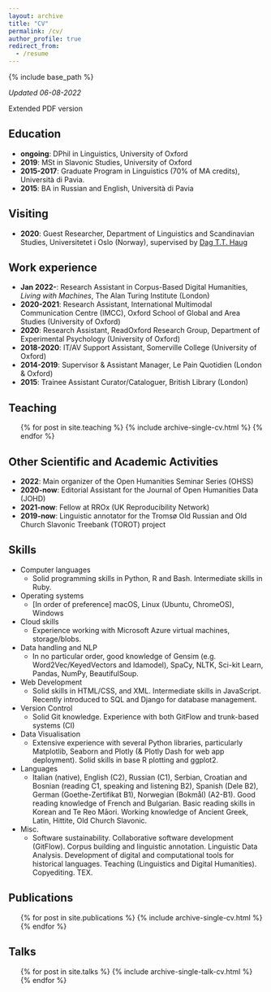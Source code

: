 ```yaml
---
layout: archive
title: "CV"
permalink: /cv/
author_profile: true
redirect_from:
  - /resume
---
```


{% include base_path %}

<p><i> Updated 06-08-2022</i></p>

<a href="/images/CV-Pedrazzini.pdf"><i class="fas fa-file-pdf"></i></a> Extended PDF version

## Education
* **ongoing**: DPhil in Linguistics, University of Oxford
* **2019**: MSt in Slavonic Studies, University of Oxford
* **2015-2017**: Graduate Program in Linguistics (70% of MA credits), Università di Pavia.
* **2015**: BA in Russian and English, Università di Pavia

## Visiting
* **2020**: Guest Researcher, Department of Linguistics and Scandinavian Studies, Universitetet i Oslo (Norway), supervised by [Dag T.T. Haug](https://en.wikipedia.org/wiki/Dag_Haug)

## Work experience
* **Jan 2022-**: Research Assistant in Corpus-Based Digital Humanities, *Living with Machines*, The Alan Turing Institute (London)
* **2020-2021**: Research Assistant, International Multimodal Communication Centre (IMCC), Oxford School of Global and Area Studies (University of Oxford)
* **2020**: Research Assistant, ReadOxford Research Group, Department of Experimental Psychology (University of Oxford)
* **2018-2020**: IT/AV Support Assistant, Somerville College (University of Oxford)
* **2014-2019**: Supervisor & Assistant Manager, Le Pain Quotidien (London & Oxford)
* **2015**: Trainee Assistant Curator/Cataloguer, British Library (London)

## Teaching
  <ul>{% for post in site.teaching %}
    {% include archive-single-cv.html %}
  {% endfor %}</ul>

## Other Scientific and Academic Activities
* **2022**: Main organizer of the Open Humanities Seminar Series (OHSS) <a href="https://openhumanitiesseminar.github.io"><i class="fas fa-external-link-alt"></i></a>
* **2020-now**: Editorial Assistant for the Journal of Open Humanities Data (JOHD) <a href="https://openhumanitiesdata.metajnl.com"><i class="fas fa-external-link-alt"></i></a>
* **2021-now**: Fellow at RROx (UK Reproducibility Network) <a href="https://ox.ukrn.org/people/#NiloPedrazzini"><i class="fas fa-external-link-alt"></i></a>
* **2019-now**: Linguistic annotator for the Tromsø Old Russian and Old Church Slavonic Treebank (TOROT) <a href="https://nestor.uit.no/"><i class="fas fa-external-link-alt"></i></a> project

## Skills
* Computer languages
  * Solid programming skills in Python, R and Bash. Intermediate skills in Ruby.
* Operating systems
  * [In order of preference] macOS, Linux (Ubuntu, ChromeOS), Windows
* Cloud skills 
  * Experience working with Microsoft Azure virtual machines, storage/blobs.
* Data handling and NLP
  * In no particular order, good knowledge of Gensim (e.g. Word2Vec/KeyedVectors and ldamodel), SpaCy, NLTK, Sci-kit Learn, Pandas, NumPy, BeautifulSoup.
* Web Development
  * Solid skills in HTML/CSS, and XML. Intermediate skills in JavaScript. Recently introduced to SQL and Django for database management.
* Version Control
  * Solid Git knowledge. Experience with both GitFlow and trunk-based systems (CI)
* Data Visualisation
  * Extensive experience with several Python libraries, particularly Matplotlib, Seaborn and Plotly (& Plotly Dash for web app deployment). Solid skills in base R plotting and ggplot2.
* Languages
  * Italian (native), English (C2), Russian (C1), Serbian, Croatian and Bosnian (reading C1, speaking and listening B2), Spanish (Dele B2), German (Goethe-Zertifikat B1), Norwegian (Bokmål) (A2-B1). Good reading knowledge of French and Bulgarian. Basic reading skills in Korean and Te Reo Māori. Working knowledge of Ancient Greek, Latin, Hittite, Old Church Slavonic.
* Misc.
  * Software sustainability. Collaborative software development (GitFlow). Corpus building and linguistic annotation. Linguistic Data Analysis. Development of digital and computational tools for historical languages. Teaching (Linguistics and Digital Humanities). Copyediting. TEX.

## Publications
  <ul>{% for post in site.publications %}
    {% include archive-single-cv.html %}
  {% endfor %}</ul>
  
## Talks
  <ul>{% for post in site.talks %}
    {% include archive-single-talk-cv.html %}
  {% endfor %}</ul>